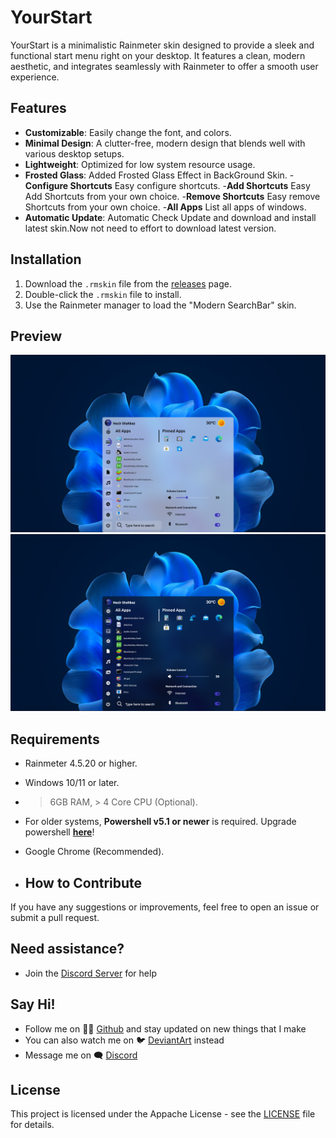 # YourStart
YourStart is a minimalistic Rainmeter skin designed to provide a sleek and functional start menu right on your desktop. It features a clean, modern aesthetic, and integrates seamlessly with Rainmeter to offer a smooth user experience.

## Features


- **Customizable**: Easily change the font, and colors.
- **Minimal Design**: A clutter-free, modern design that blends well with various desktop setups.
- **Lightweight**: Optimized for low system resource usage.
- **Frosted Glass**: Added Frosted Glass Effect in BackGround Skin.
-**Configure Shortcuts** Easy configure shortcuts.
-**Add Shortcuts** Easy Add Shortcuts from your own choice.
-**Remove Shortcuts** Easy remove Shortcuts from your own choice.
-**All Apps** List all apps of windows.
- **Automatic Update**: Automatic Check Update and download and install latest skin.Now not need to effort to download latest version.

## Installation

1. Download the `.rmskin` file from the [releases](https://github.com/NSTechBytes/YourStart/releases) page.
2. Double-click the `.rmskin` file to install.
3. Use the Rainmeter manager to load the "Modern SearchBar" skin.

## Preview
![Preview](https://github.com/NSTechBytes/Projects-Templates/blob/main/RainmeterSkins/YourStart/Screenshot%20(158).png) <!-- Add a link to your image or GIF preview -->
![Preview](https://github.com/NSTechBytes/Projects-Templates/blob/main/RainmeterSkins/YourStart/Screenshot%20(159).png) 

## Requirements

- Rainmeter 4.5.20 or higher.
- Windows 10/11 or later.
- > 6GB RAM, > 4 Core CPU (Optional).
- For older systems, **Powershell v5.1 or newer** is required. Upgrade powershell **[here](https://docs.microsoft.com/en-us/powershell/scripting/windows-powershell/install/installing-windows-powershell?view=powershell-7.2#upgrading-existing-windows-powershell)**!
- Google Chrome (Recommended).

- ## How to Contribute

If you have any suggestions or improvements, feel free to open an issue or submit a pull request.

## Need assistance?
* Join the [Discord Server](https://discord.gg/fZejMxtMhf) for help

 ## Say Hi!
* Follow me on 👨‍💻 [Github](https://github.com/NSTechBytes) and stay updated on new things that I make
* You can also watch me on 🐦 [DeviantArt](https://www.deviantart.com/nstechbytes) instead
* Message me on 🗨️ [Discord](https://discord.gg/fZejMxtMhf)
 
## License

This project is licensed under the Appache License - see the [LICENSE](LICENSE) file for details.
